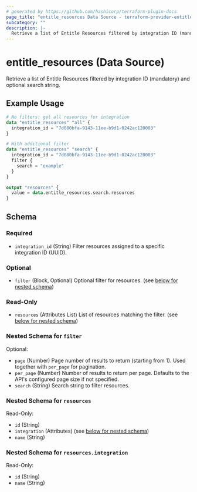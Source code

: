 ```yaml
---
# generated by https://github.com/hashicorp/terraform-plugin-docs
page_title: "entitle_resources Data Source - terraform-provider-entitle"
subcategory: ""
description: |-
  Retrieve a list of Entitle Resources filtered by integration ID (mandatory) and optional search string.
---
```


# entitle_resources (Data Source)

Retrieve a list of Entitle Resources filtered by integration ID (mandatory) and optional search string.

## Example Usage

```terraform
# No filters: get all resources for integration
data "entitle_resources" "all" {
  integration_id = "7d080bfa-9143-11ee-b9d1-0242ac120003"
}

# With additional filter
data "entitle_resources" "search" {
  integration_id = "7d080bfa-9143-11ee-b9d1-0242ac120003"
  filter {
    search = "example"
  }
}

output "resources" {
  value = data.entitle_resources.search.resources
}
```

<!-- schema generated by tfplugindocs -->
## Schema

### Required

- `integration_id` (String) Filter resources assigned to a specific integration ID (UUID).

### Optional

- `filter` (Block, Optional) Optional filter for resources. (see [below for nested schema](#nestedblock--filter))

### Read-Only

- `resources` (Attributes List) List of resources matching the filter. (see [below for nested schema](#nestedatt--resources))

<a id="nestedblock--filter"></a>
### Nested Schema for `filter`

Optional:

- `page` (Number) Page number of results to return (starting from 1). Used together with `per_page` for pagination.
- `per_page` (Number) Number of results to return per page. Defaults to the API's configured page size if not specified.
- `search` (String) Search string to filter resources.


<a id="nestedatt--resources"></a>
### Nested Schema for `resources`

Read-Only:

- `id` (String)
- `integration` (Attributes) (see [below for nested schema](#nestedatt--resources--integration))
- `name` (String)

<a id="nestedatt--resources--integration"></a>
### Nested Schema for `resources.integration`

Read-Only:

- `id` (String)
- `name` (String)
